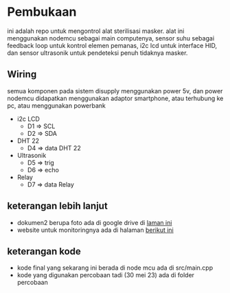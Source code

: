 # Pembukaan
ini adalah repo untuk mengontrol alat sterilisasi masker. alat ini menggunakan nodemcu sebagai main computenya, sensor suhu sebagai feedback loop untuk kontrol elemen pemanas, i2c lcd untuk interface HID, dan sensor ultrasonik untuk pendeteksi penuh tidaknya masker.

## Wiring
semua komponen pada sistem disupply menggunakan power 5v, dan power nodemcu didapatkan menggunakan adaptor smartphone, atau terhubung ke pc, atau menggunakan powerbank
- i2c LCD
  - D1 => SCL
  - D2 => SDA
- DHT 22
  - D4 => data DHT 22
- Ultrasonik 
  - D5 => trig
  - D6 => echo
- Relay 
  - D7 => data Relay

## keterangan lebih lanjut
- dokumen2 berupa foto ada di google drive di [laman ini](https://drive.google.com/drive/folders/1C07pm10zquFzI0jho24iSyTxRJuwMDl8?usp=sharing)
- website untuk monitoringnya ada di halaman
[berikut ini](https://atmasz.000webhostapp.com/)

## keterangan kode
- kode final yang sekarang ini berada di node mcu ada di src/main.cpp
- kode yang digunakan percobaan tadi (30 mei 23) ada di folder percobaan